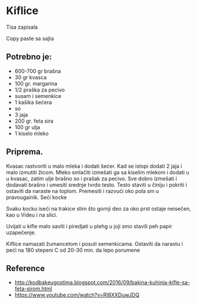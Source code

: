 # Kiflice


Tisa zapisala





Copy paste sa sajta

## Potrebno je:

- 600-700 gr brašna
- 30 gr kvasca
- 100 gr. margarina
- 1/2 praška za pecivo
- susam i semenkice
- 1 kašika šećera
- so
- 3 jaja
- 200 gr. feta sira
- 100 gr ulja
- 1 kiselo mleko

## Priprema.

Kvasac rastvoriti u malo mleka i dodati šećer. Kad se istopi dodati 2 jaja i malo izmutiti žicom. Mleko smlačiti izmešati ga sa kiselim mlekom i dodati u  u kvasac, zatim ulje brašno so i prašak za pecivo. Sve dobro izmešati i dodavati brašno i umesiti srednje tvrdo testo. Testo staviti u činiju i pokriti i ostaviti da naraste na toplom.
Premesiti i razvući oko pola sm  u pravougainik. Seći kocke

Svaku kocku iseći na trakice stim što gornji deo za oko prst ostaje neisečen, kao u Videu i na slici.


Uvijati u kifle malo saviti i piredjati u plehg u joji smo stavili peh papir uzapečenje.

Kiflice namazati žumancetom i posuti semenkicama.
Ostaviti da narastu i peći na 180 stepeni C od 20-30 min. da lepo porumene

## Reference

- http://kodbakeugostima.blogspot.com/2016/09/bakina-kuhinja-kifle-sa-feta-sirom.html
- https://www.youtube.com/watch?v=RI8XXDuwJDQ

